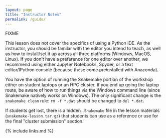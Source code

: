 ```yaml
---
layout: page
title: "Instructor Notes"
permalink: /guide/
---
```

FIXME

This lesson does not cover the specifics of using a Python IDE. 
As the instructor, you should be familar with the editor you intend to teach, 
as well as how to install/set it up across all three platforms (Windows, MacOS, Linux).
If you don't have a preference for one editor over another, 
we recommend using either Jupyter Notebooks, Spyder, or a text editor/IPython console
(because these come preinstalled with Anaconda).

You have the option of running the Snakemake portion of the workshop either on student laptops or an HPC cluster.
If you end up going the laptop route, 
be aware of how to run things via the Windows command line 
(since Snakemake natively works on Windows).
The only significant change is the `snakemake clean` rule:
`rm -f *.dat` should be changed to `del *.dat`. 

If students get lost, there is a hidden `.Snakemake` file in the lesson materials 
(`snakemake-lesson.tar.gz`)
that students can use as a reference or use for the final "cluster submission" section.

{% include links.md %}

